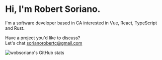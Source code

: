 # Hi, I'm Robert Soriano.

I'm a software developer based in CA interested in Vue, React, TypeScript and Rust.

Have a project you'd like to discuss? <br />
Let's chat <a href="mailto:sorianorobertc@gmail.com?Subject=Hello" target="_top">sorianorobertc@gmail.com</a>

![wobsoriano's GitHub stats](https://github-readme-stats.vercel.app/api/?username=wobsoriano&show_icons=true&title_color=fff&icon_color=79ff97&text_color=9f9f9f&bg_color=151515)
